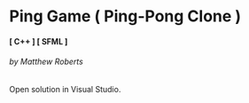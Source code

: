 # Ping Game ( Ping-Pong Clone )
#### [ C++ ] [ SFML ]
###### by Matthew Roberts
Open solution in Visual Studio. 
